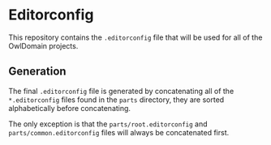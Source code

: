 # Editorconfig

This repository contains the `.editorconfig` file that will be used for all of
the OwlDomain projects.

## Generation

The final `.editorconfig` file is generated by concatenating all of the `*.editorconfig`
files found in the `parts` directory, they are sorted alphabetically before concatenating.

The only exception is that the `parts/root.editorconfig` and `parts/common.editorconfig`
files will always be concatenated first.
